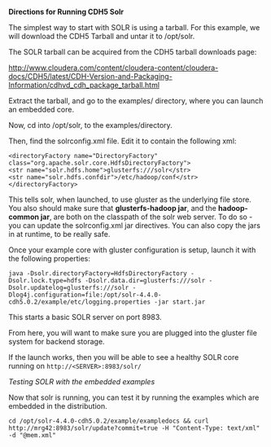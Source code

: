 **Directions for Running CDH5 Solr**


The simplest way to start with SOLR is using a tarball.  For this example, we will download the CDH5 Tarball and untar it to /opt/solr.

The SOLR tarball can be acquired from the CDH5 tarball downloads page:

http://www.cloudera.com/content/cloudera-content/cloudera-docs/CDH5/latest/CDH-Version-and-Packaging-Information/cdhvd_cdh_package_tarball.html

Extract the tarball, and go to the examples/ directory, where you can launch an embedded core.

Now, cd into /opt/solr, to the examples/directory.

Then, find the solrconfig.xml file.  Edit it to contain the following xml: 

    <directoryFactory name="DirectoryFactory" class="org.apache.solr.core.HdfsDirectoryFactory">
    <str name="solr.hdfs.home">glusterfs:///solr</str>
    <str name="solr.hdfs.confdir">/etc/hadoop/conf</str>
    </directoryFactory>

This tells solr, when launched, to use gluster as the underlying file store.   You also should make sure that **glusterfs-hadoop jar**, and  the **hadoop-common jar**, are both on the classpath of the solr web server.  To do so - you can update the solrconfig.xml jar directives.  You can also copy the jars in at runtime, to be really safe. 

Once your example core with gluster configuration is setup, launch it with the following properties: 

    java -Dsolr.directoryFactory=HdfsDirectoryFactory -Dsolr.lock.type=hdfs -Dsolr.data.dir=glusterfs:///solr -Dsolr.updatelog=glusterfs:///solr -Dlog4j.configuration=file:/opt/solr-4.4.0-cdh5.0.2/example/etc/logging.properties -jar start.jar 


This starts a basic SOLR server on port 8983.

From here, you will want to make sure you are plugged into the gluster file system for backend storage. 

If the launch works, then you will be able to see a healthy SOLR core running on `http://<SERVER>:8983/solr/`

*Testing SOLR with the embedded examples*

Now that solr is running, you can test it by running the examples which are embedded in the distribution. 

` cd /opt/solr-4.4.0-cdh5.0.2/example/exampledocs && curl http://mrg42:8983/solr/update?commit=true -H "Content-Type: text/xml" -d "@mem.xml" `

